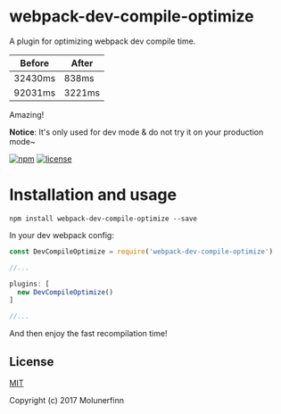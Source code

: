 # webpack-dev-compile-optimize

A plugin for optimizing webpack dev compile time.

|Before|After|
|------|-----|
|32430ms|838ms|
|92031ms|3221ms|

Amazing!

**Notice**: It's only used for dev mode & do not try it on your production mode~

[![npm](https://img.shields.io/npm/dm/webpack-dev-compile-optimize.svg)]() [![license](https://img.shields.io/github/license/mashape/apistatus.svg)]()


# Installation and usage

```
npm install webpack-dev-compile-optimize --save
```

In your dev webpack config:

```js
const DevCompileOptimize = require('webpack-dev-compile-optimize')

//...

plugins: [
  new DevCompileOptimize()
]

//...

```

And then enjoy the fast recompilation time!

## License

[MIT](http://opensource.org/licenses/MIT)

Copyright (c) 2017 Molunerfinn


